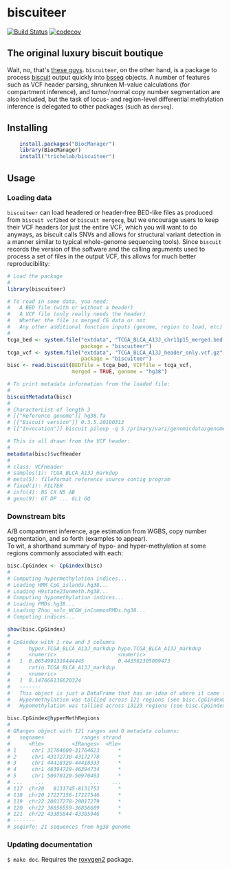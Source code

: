 # biscuiteer

[![Build Status](https://travis-ci.org/ttriche/biscuiteer.png?branch=master)](https://travis-ci.org/ttriche/biscuiteer)  [![codecov](https://codecov.io/gh/ttriche/biscuiteer/branch/master/graph/badge.svg)](https://codecov.io/gh/ttriche/biscuiteer)

## The original luxury biscuit boutique

Wait, no, that's [these guys](https://www.biscuiteers.com/). ```biscuiteer```, on the other hand, is a package to process [biscuit](https://github.com/zwdzwd/biscuit) output quickly into [bsseq](https://bioconductor.org/packages/bsseq) objects. A number of features such as VCF header parsing, shrunken M-value calculations (for compartment inference), and tumor/normal copy number segmentation are also included, but the task of locus- and region-level differential methylation inference is delegated to other packages (such as ```dmrseq```).

## Installing

```R
    install.packages("BiocManager")
    library(BiocManager)
    install("trichelab/biscuiteer")
```

## Usage

### Loading data 

```biscuiteer``` can load headered or header-free BED-like files as produced from ```biscuit vcf2bed``` or ```biscuit mergecg```, but we encourage users to keep their VCF headers (or just the entire VCF, which you will want to do anyways, as biscuit calls SNVs and allows for structural variant detection in a manner similar to typical whole-genome sequencing tools).  Since ```biscuit``` records the version of the software and the calling arguments used to process a set of files in the output VCF, this allows for much better reproducibility:

```R
# Load the package
#
library(biscuiteer)

# To read in some data, you need:
#   A BED file (with or without a header)
#   A VCF file (only really needs the header)
#   Whether the file is merged CG data or not
#   Any other additional function inputs (genome, region to load, etc)
#
tcga_bed <- system.file("extdata", "TCGA_BLCA_A13J_chr11p15_merged.bed.gz",
                        package = "biscuiteer")
tcga_vcf <- system.file("extdata", "TCGA_BLCA_A13J_header_only.vcf.gz",
                        package = "biscuiteer")
bisc <- read.biscuit(BEDfile = tcga_bed, VCFfile = tcga_vcf,
                     merged = TRUE, genome = "hg38")

# To print metadata information from the loaded file:
#
biscuitMetadata(bisc)
#
# CharacterList of length 3
# [["Reference genome"]] hg38.fa
# [["Biscuit version"]] 0.3.5.20180313
# [["Invocation"]] biscuit pileup -q 5 /primary/vari/genomicdata/genomes/hg38/h...

# This is all drawn from the VCF header:
#
metadata(bisc)$vcfHeader
#
# class: VCFHeader 
# samples(1): TCGA_BLCA_A13J_markdup
# meta(5): fileformat reference source contig program
# fixed(1): FILTER
# info(4): NS CX N5 AB
# geno(9): GT DP ... GL1 GQ
```

### Downstream bits 

A/B compartment inference, age estimation from WGBS, copy number segmentation, and so forth (examples to appear).    
To wit, a shorthand summary of hypo- and hyper-methylation at some regions commonly associated with each:

```R
bisc.CpGindex <- CpGindex(bisc)
#
# Computing hypermethylation indices...
# Loading HMM_CpG_islands.hg38...
# Loading H9state23unmeth.hg38...
# Computing hypomethylation indices...
# Loading PMDs.hg38...
# Loading Zhou_solo_WCGW_inCommonPMDs.hg38...
# Computing indices...

show(bisc.CpGindex)
#
# CpGindex with 1 row and 3 columns
#      hyper.TCGA_BLCA_A13J_markdup hypo.TCGA_BLCA_A13J_markdup
#      <numeric>                    <numeric>
#   1  0.0654991319444445           0.443562305099473
#      ratio.TCGA_BLCA_A13J_markdup
#      <numeric>
#   1  0.147666136620324
#   -------
#   This object is just a DataFrame that has an idea of where it came from:
#   Hypermethylation was tallied across 121 regions (see bisc.CpGindex@hyperMethRegions). 
#   Hypomethylation was tallied across 13123 regions (see bisc.CpGindex@hypoMethRegions).

bisc.CpGindex@hyperMethRegions
#
# GRanges object with 121 ranges and 0 metadata columns:
#   seqnames            ranges strand
#      <Rle>         <IRanges>  <Rle>
# 1     chr1 31764600-31764623      *
# 2     chr1 43172730-43172778      *
# 3     chr1 44418329-44418333      *
# 4     chr1 46394729-46394734      *
# 5     chr1 50970129-50970403      *
# ...    ...               ...    ...
# 117  chr20   8131745-8131753      *
# 118  chr20 17227156-17227546      *
# 119  chr22 20017278-20017279      *
# 120  chr22 36856559-36856689      *
# 121  chr22 43385844-43385946      *
# -------
# seqinfo: 21 sequences from hg38 genome
```
### Updating documentation

`$ make doc`. Requires the [roxygen2](https://github.com/klutometis/roxygen) package.
